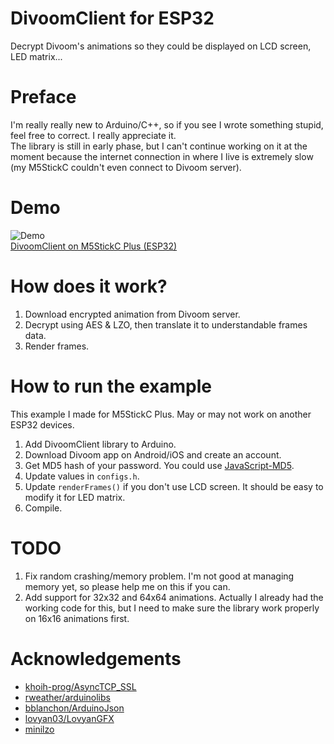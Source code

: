 # DivoomClient for ESP32
Decrypt Divoom's animations so they could be displayed on LCD screen, LED matrix...

# Preface
I'm really really new to Arduino/C++, so if you see I wrote something stupid, feel free to correct. I really appreciate it.  
The library is still in early phase, but I can't continue working on it at the moment because the internet connection in where I live is extremely slow (my M5StickC couldn't even connect to Divoom server).

# Demo
![Demo](https://user-images.githubusercontent.com/96280/216748757-42c2a993-e91c-4c64-8567-b1f133772bcc.gif)  
[DivoomClient on M5StickC Plus (ESP32)](https://youtube.com/watch/gyZQLm-OVRY)

# How does it work?
1. Download encrypted animation from Divoom server.
2. Decrypt using AES & LZO, then translate it to understandable frames data.
3. Render frames.

# How to run the example
This example I made for M5StickC Plus. May or may not work on another ESP32 devices.

1. Add DivoomClient library to Arduino.
2. Download Divoom app on Android/iOS and create an account.
3. Get MD5 hash of your password. You could use [JavaScript-MD5](https://blueimp.github.io/JavaScript-MD5/).
4. Update values in `configs.h`.
5. Update `renderFrames()` if you don't use LCD screen. It should be easy to modify it for LED matrix.
5. Compile.

# TODO
1. Fix random crashing/memory problem. I'm not good at managing memory yet, so please help me on this if you can.
2. Add support for 32x32 and 64x64 animations. Actually I already had the working code for this, but I need to make sure the library work properly on 16x16 animations first.

# Acknowledgements
- [khoih-prog/AsyncTCP_SSL](https://github.com/khoih-prog/AsyncTCP_SSL)
- [rweather/arduinolibs](https://github.com/rweather/arduinolibs)
- [bblanchon/ArduinoJson](https://github.com/bblanchon/ArduinoJson)
- [lovyan03/LovyanGFX](https://github.com/lovyan03/LovyanGFX)
- [minilzo](http://www.oberhumer.com/opensource/lzo/)
